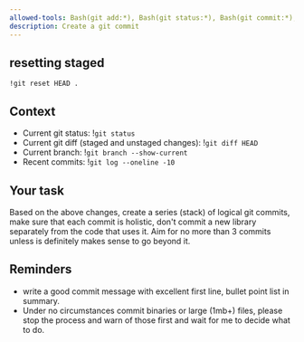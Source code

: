 ```yaml
---
allowed-tools: Bash(git add:*), Bash(git status:*), Bash(git commit:*), Bash(git reset:*), Bash(git add:*), Bash(git diff:*), Bash(git branch:*), Bash(git log:*)
description: Create a git commit
---
```


## resetting staged

`!git reset HEAD .`

## Context

- Current git status: !`git status`
- Current git diff (staged and unstaged changes): !`git diff HEAD`
- Current branch: !`git branch --show-current`
- Recent commits: !`git log --oneline -10`

## Your task

Based on the above changes, create a series (stack) of logical git commits, make sure that each commit is holistic, don't commit a new library separately from the code that uses it. Aim for no more than 3 commits unless is definitely makes sense to go beyond it.

## Reminders

- write a good commit message with excellent first line, bullet point list in summary.
- Under no circumstances commit binaries or large (1mb+) files, please stop the process and warn of those first and wait for me to decide what to do.

